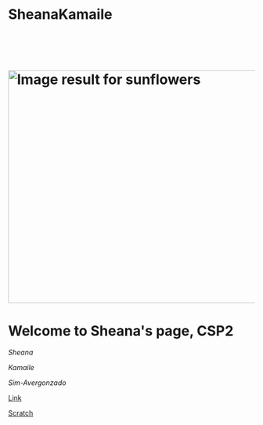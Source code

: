 # SheanaKamaile
  <html lang="en">
       <head>
           <meta charset="utf-8">
           <title>Sheana Kamaile' Website</title>
           </head>
           <body>
               <h1>
                   <img class="irc_mi" src="https://gilmour.com/wp-content/uploads/2018/03/growing-sunflowers.jpg" alt="Image result for sunflowers" onload="typeof google==='object'&amp;&amp;google.aft&amp;&amp;google.aft(this)" width="819" height="475" style="margin-top: 58px;">
           <style>
           </style>
       <body>
           <h1>
               Welcome to Sheana's page, CSP2 </h1>
               <p><i>Sheana</i></p>
                <p><i>Kamaile</i></p>
                <p><i>Sim-Avergonzado</i></p>
                <p><a href="https://selflove-sheanaavergonzado.c9users.io/welcome.html">Link</a></p>
                <p><a href="https://scratch.mit.edu/projects/246340804/#player">Scratch
      <html>
<body background="https://secure.i.telegraph.co.uk/multimedia/archive/03147/Teletubbies-baby-s_3147210b.jpg">
    </body>
    </html>

